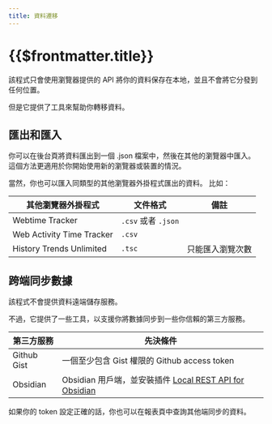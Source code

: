 ```yaml
---
title: 資料遷移
---
```


# {{$frontmatter.title}}

該程式只會使用瀏覽器提供的 API 將你的資料保存在本地，並且不會將它分發到任何位置。

但是它提供了工具來幫助你轉移資料。

## 匯出和匯入

你可以在後台頁將資料匯出到一個 .json 檔案中，然後在其他的瀏覽器中匯入。 這個方法更適用於你開始使用新的瀏覽器或裝置的情況。

當然，你也可以匯入同類型的其他瀏覽器外掛程式匯出的資料。 比如：

| 其他瀏覽器外掛程式        | 文件格式            | 備註             |
| ------------------------- | ------------------- | ---------------- |
| Webtime Tracker           | `.csv` 或者 `.json` |                  |
| Web Activity Time Tracker | `.csv`              |                  |
| History Trends Unlimited  | `.tsc`              | 只能匯入瀏覽次數 |

## 跨端同步數據

該程式不會提供資料遠端儲存服務。

不過，它提供了一些工具，以支援你將數據同步到一些你信賴的第三方服務。

| 第三方服務  | 先決條件                                                                                                             |
| ----------- | -------------------------------------------------------------------------------------------------------------------- |
| Github Gist | 一個至少包含 Gist 權限的 Github access token                                                                         |
| Obsidian    | Obsidian 用戶端，並安裝插件 [Local REST API for Obsidian](https://github.com/coddingtonbear/obsidian-local-rest-api) |

如果你的 token 設定正確的話，你也可以在報表頁中查詢其他端同步的資料。
